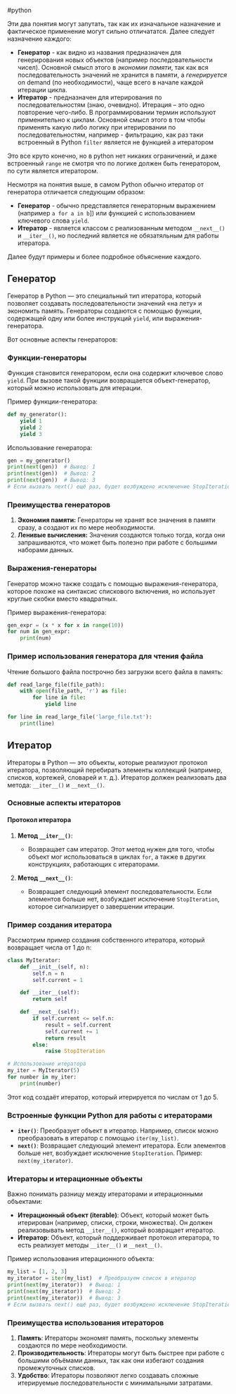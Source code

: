 #python 

Эти два понятия могут запутать, так как их изначальное назначение и фактическое применение могут сильно отличататся. Далее следует назначение каждого:
 - **Генератор** - как видно из названия предназначен для генерирования новых объектов (например последовательности чисел). Основной смысл этого в *экономии памяти*, так как вся последовательность значений не хранится в памяти, а *генерируется* on demand (по необходимости), чаще всего в начале каждой итерации цикла.
 - **Итератор** - предназначен для итерирования по последовательностям (знаю, очевидно). Итерация – это одно повторение чего-либо. В программировании термин используют применительно к циклам. Основной смысл этого в том чтобы применять какую либо логику при итерировании по последовательностям, например - фильтрацию, как раз таки встроенный в Python `filter` является не функцией а итератором

Это все круто конечно, но в python нет никаких ограничений, и даже встроенный `range` не смотря что по логике должен быть генератором, по сути является итератором. 

Несмотря на понятия выше, в самом Python обычно итератор от генератора отличается следующим образом:
- **Генератор** - обычно представляется генераторным выражением 
  (например `a for a in b`]) или функцией с использованием ключевого 
  слова `yield`. 
- **Итератор** - является классом с реализованным методом `__next__()` и  `__iter__()`, но последний является не обязатяльным для работы итератора.

Далее будут примеры и более подробное объяснение каждого.

## Генератор

Генератор в Python — это специальный тип итератора, который позволяет создавать последовательности значений «на лету» и экономить память. Генераторы создаются с помощью функции, содержащей одну или более инструкций `yield`, или выражения-генератора.

Вот основные аспекты генераторов:

### Функции-генераторы
Функция становится генератором, если она содержит ключевое слово `yield`. При вызове такой функции возвращается объект-генератор, который можно использовать для итерации.

Пример функции-генератора:
```python
def my_generator():
    yield 1
    yield 2
    yield 3
```

Использование генератора:
```python
gen = my_generator()
print(next(gen))  # Вывод: 1
print(next(gen))  # Вывод: 2
print(next(gen))  # Вывод: 3
# Если вызвать next() ещё раз, будет возбуждено исключение StopIteration
```

### Преимущества генераторов
1. **Экономия памяти:** Генераторы не хранят все значения в памяти сразу, а создают их по мере необходимости.
2. **Ленивые вычисления:** Значения создаются только тогда, когда они запрашиваются, что может быть полезно при работе с большими наборами данных.

### Выражения-генераторы
Генератор можно также создать с помощью выражения-генератора, которое похоже на синтаксис спискового включения, но использует круглые скобки вместо квадратных.

Пример выражения-генератора:
```python
gen_expr = (x * x for x in range(10))
for num in gen_expr:
    print(num)
```

### Пример использования генератора для чтения файла
Чтение большого файла построчно без загрузки всего файла в память:
```python
def read_large_file(file_path):
    with open(file_path, 'r') as file:
        for line in file:
            yield line

for line in read_large_file('large_file.txt'):
    print(line)
```

## Итератор

Итераторы в Python — это объекты, которые реализуют протокол итератора, позволяющий перебирать элементы коллекций (например, списков, кортежей, словарей и т. д.). Итератор должен реализовать два метода: `__iter__()` и `__next__()`.

### Основные аспекты итераторов

#### Протокол итератора

1. **Метод `__iter__()`**:
   - Возвращает сам итератор. Этот метод нужен для того, чтобы объект мог использоваться в циклах `for`, а также в других конструкциях, работающих с итераторами.
   
2. **Метод `__next__()`**:
   - Возвращает следующий элемент последовательности. Если элементов больше нет, возбуждает исключение `StopIteration`, которое сигнализирует о завершении итерации.

### Пример создания итератора

Рассмотрим пример создания собственного итератора, который возвращает числа от 1 до n:
```python
class MyIterator:
    def __init__(self, n):
        self.n = n
        self.current = 1

    def __iter__(self):
        return self

    def __next__(self):
        if self.current <= self.n:
            result = self.current
            self.current += 1
            return result
        else:
            raise StopIteration

# Использование итератора
my_iter = MyIterator(5)
for number in my_iter:
    print(number)
```
Этот код создаёт итератор, который итерируется по числам от 1 до 5.

### Встроенные функции Python для работы с итераторами

- **`iter()`**: Преобразует объект в итератор. Например, список можно преобразовать в итератор с помощью `iter(my_list)`.
- **`next()`**: Возвращает следующий элемент итератора. Если элементов больше нет, возбуждает исключение `StopIteration`. Пример: `next(my_iterator)`.

### Итераторы и итерационные объекты

Важно понимать разницу между итераторами и итерационными объектами:

- **Итерационный объект (iterable)**: Объект, который может быть итерирован (например, списки, строки, множества). Он должен реализовывать метод `__iter__()`, который возвращает итератор.
- **Итератор**: Объект, который поддерживает протокол итератора, то есть реализует методы `__iter__()` и `__next__()`.

Пример использования итерационного объекта:
```python
my_list = [1, 2, 3]
my_iterator = iter(my_list)  # Преобразуем список в итератор
print(next(my_iterator))  # Вывод: 1
print(next(my_iterator))  # Вывод: 2
print(next(my_iterator))  # Вывод: 3
# Если вызвать next() ещё раз, будет возбуждено исключение StopIteration
```

### Преимущества использования итераторов

1. **Память**: Итераторы экономят память, поскольку элементы создаются по мере необходимости.
2. **Производительность**: Итераторы могут быть быстрее при работе с большими объёмами данных, так как они избегают создания промежуточных списков.
3. **Удобство**: Итераторы позволяют легко создавать сложные итерируемые последовательности с минимальными затратами.
